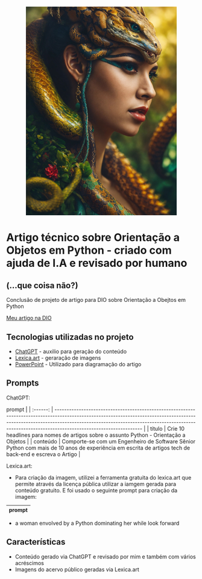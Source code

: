 <p align="center">
  <img 
    src="assets/fantastical-creature.jpg"
    width="400"  
  />
</p>

# Artigo técnico sobre Orientação a Objetos em Python - criado com ajuda de I.A e revisado por humano
## (...que coisa não?)


Conclusão de projeto de artigo para DIO sobre Orientação a Obejtos em Python

<a href="https://web.dio.me/articles/desmistificando-a-orientacao-a-objetos-em-python-um-guia-pratico-para-iniciantes-e-alem?back=%2Farticles&page=1&order=oldest" title="Abrir o PDF aqui"> Meu artigo na DIO</a>

##  Tecnologias utilizadas no projeto

- [ChatGPT](https://chat.openai.com/) - auxilio para geração do conteúdo
- [Lexica.art](https://lexica.art/) - geraração de imagens
- [PowerPoint](https://www.microsoft.com/en/microsoft-365/powerpoint) - Utilizado para diagramação do artigo

## Prompts

ChatGPT:

prompt                                                                                                                                                                                                                                                                         |
| :------: | ------------------------------------------------------------------------------------------------------------------------------------------------------------------------------------------------------------------------------------------------------------------------------ |
|  título  | Crie 10 headlines para nomes de artigos sobre o assunto Python - Orientação a Objetos                                                                                                                                                                                                   |
| conteúdo | Comporte-se com um Engenheiro de Software Sênior Python com mais de 10 anos de experiência em escrita de artigos tech de back-end e escreva o Artigo |


Lexica.art:

- Para criação da imagem, utilizei a ferramenta gratuita do lexica.art que permite através da licença pública utilizar a iamgem gerada para conteúdo gratuito. E foi usado o seguinte prompt para criação da imagem:

prompt                                                                                                                                                                                                                                                                         |
| :------: |

- a woman envolved by a Python dominating her while look forward


##  Características

- Conteúdo gerado via ChatGPT e revisado por mim e também com vários acréscimos
- Imagens do acervo público geradas via Lexica.art


